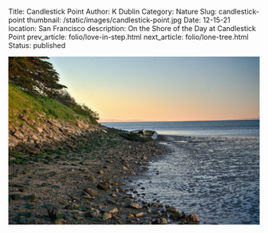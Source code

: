 Title: Candlestick Point
Author: K Dublin
Category: Nature
Slug: candlestick-point
thumbnail: /static/images/candlestick-point.jpg
Date: 12-15-21
location: San Francisco
description: On the Shore of the Day at Candlestick Point
prev_article: folio/love-in-step.html
next_article: folio/lone-tree.html
Status: published

<img src="../static/images/candlestick-point.jpg" alt="On the Shore of the Day at Candlestick Point on Sony a7ii | f/5.6 | 70 mm | ISO 500" width=1000 />
